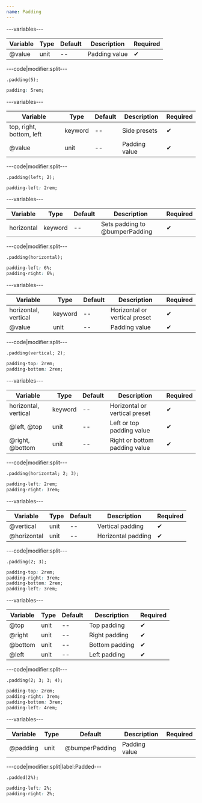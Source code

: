 ```yaml
---
name: Padding
---
```


---variables---

| Variable | Type | Default | Description | Required |
| -- | -- | -- | -- | -- |
| @value | unit | -- | Padding value | ✔ |

---code|modifier:split---

```less
.padding(5);
```

```css
padding: 5rem;
```

---variables---

| Variable | Type | Default | Description | Required |
| -- | -- | -- | -- | -- |
| top, right, bottom, left | keyword | -- | Side presets | ✔ |
| @value | unit | -- | Padding value | ✔ |

---code|modifier:split---

```less
.padding(left; 2);
```

```css
padding-left: 2rem;
```

---variables---

| Variable | Type | Default | Description | Required |
| -- | -- | -- | -- | -- |
| horizontal | keyword | -- | Sets padding to @bumperPadding | ✔ |

---code|modifier:split---

```less
.padding(horizontal);
```

```css
padding-left: 6%;
padding-right: 6%;
```

---variables---

| Variable | Type | Default | Description | Required |
| -- | -- | -- | -- | -- |
| horizontal, vertical | keyword | -- | Horizontal or vertical preset | ✔ |
| @value | unit | -- | Padding value | ✔ |

---code|modifier:split---

```less
.padding(vertical; 2);
```

```css
padding-top: 2rem;
padding-bottom: 2rem;
```

---variables---

| Variable | Type | Default | Description | Required |
| -- | -- | -- | -- | -- |
| horizontal, vertical | keyword | -- | Horizontal or vertical preset | ✔ |
| @left, @top | unit | -- | Left or top padding value | ✔ |
| @right, @bottom | unit |-- | Right or bottom padding value | ✔ |

---code|modifier:split---

```less
.padding(horizontal; 2; 3);
```

```css
padding-left: 2rem;
padding-right: 3rem;
```

---variables---

| Variable | Type | Default | Description | Required |
| -- | -- | -- | -- | -- |
| @vertical | unit | -- | Vertical padding | ✔ |
| @horizontal | unit | -- | Horizontal padding | ✔ |

---code|modifier:split---

```less
.padding(2; 3);
```

```css
padding-top: 2rem;
padding-right: 3rem;
padding-bottom: 2rem;
padding-left: 3rem;
```

---variables---

| Variable | Type | Default | Description | Required |
| -- | -- | -- | -- | -- |
| @top | unit | -- | Top padding | ✔ |
| @right | unit | -- | Right padding | ✔ |
| @bottom | unit | -- | Bottom padding | ✔ |
| @left | unit | -- | Left padding | ✔ |

---code|modifier:split---

```less
.padding(2; 3; 3; 4);
```

```css
padding-top: 2rem;
padding-right: 3rem;
padding-bottom: 3rem;
padding-left: 4rem;
```

---variables---

| Variable | Type | Default | Description | Required |
| -- | -- | -- | -- | -- |
| @padding | unit | @bumperPadding | Padding value ||

---code|modifier:split|label:Padded---

```less
.padded(2%);
```

```css
padding-left: 2%;
padding-right: 2%;
```